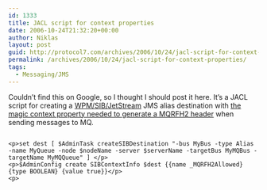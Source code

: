 ```yaml
---
id: 1333
title: JACL script for context properties
date: 2006-10-24T21:32:20+00:00
author: Niklas
layout: post
guid: http://protocol7.com/archives/2006/10/24/jacl-script-for-context-properties/
permalink: /archives/2006/10/24/jacl-script-for-context-properties/
tags:
  - Messaging/JMS
---
```

<div class='microid-bb7251d36e77271cbdf23acb76101b931fea61c6'>
  <p>
    Couldn&#8217;t find this on Google, so I thought I should post it here. It&#8217;s a JACL script for creating a <a href="http://publib.boulder.ibm.com/infocenter/wasinfo/v6r0/index.jsp?topic=/com.ibm.websphere.pmc.express.doc/concepts/cjj0000_.html">WPM/SIB/JetStream</a> JMS alias destination with <a href="http://publib.boulder.ibm.com/infocenter/wasinfo/v6r0/index.jsp?topic=/com.ibm.websphere.pmc.express.doc/tasks/tjo0050_.html">the magic context property needed to generate a MQRFH2 header</a> when sending messages to MQ.
  </p>
  
  <p>
    <code>
&lt;p>set dest [ $AdminTask createSIBDestination "-bus MyBus -type Alias -name MyQueue -node $nodeName -server $serverName -targetBus MyMQBus -targetName MyMQQueue" ] &lt;/p>
&lt;p>$AdminConfig create SIBContextInfo $dest &#123;&#123;name _MQRFH2Allowed&#125; &#123;type BOOLEAN&#125; &#123;value true&#125;&#125;&lt;/p>
&lt;p></code>
  </p>
</div>
